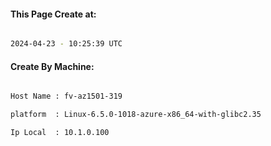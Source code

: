 
   
#### This Page Create at:

```bash

2024-04-23 - 10:25:39 UTC

```

#### Create By Machine:

```bash

Host Name : fv-az1501-319

platform  : Linux-6.5.0-1018-azure-x86_64-with-glibc2.35

Ip Local  : 10.1.0.100

```

